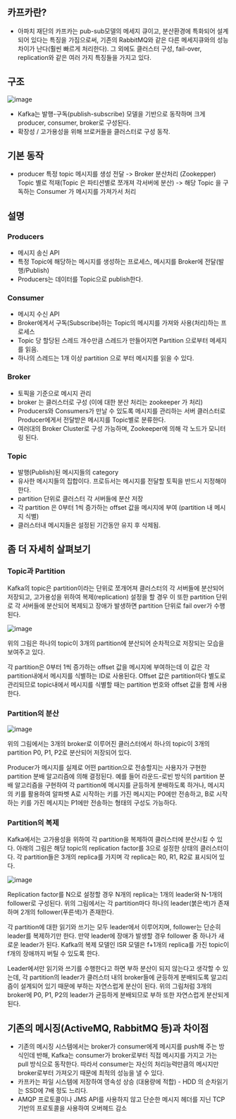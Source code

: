 ## 카프카란?
* 아파치 재단의 카프카는 pub-sub모델의 메세지 큐이고, 분산환경에 특화되어 설계되어 있다는 특징을 가짐으로써, 기존의 RabbitMQ와 같은 다른 메세지큐와의 성능 차이가 난다(훨씬 빠르게 처리한다). 그 외에도 클러스터 구성, fail-over, replication와 같은 여러 가지 특징들을 가지고 있다.


## 구조
![image](https://taetaetae.github.io/2017/11/02/what-is-kafka/kafka3.png)
* Kafka는 발행-구독(publish-subscribe) 모델을 기반으로 동작하며 크게 producer, consumer, broker로 구성된다.
* 확장성 / 고가용성을 위해 브로커들을 클러스터로 구성 동작.


## 기본 동작
* producer 특정 topic 메시지를 생성 전달 -> Broker 분산처리 (Zookepper) Topic 별로 적재(Topic 은 파티션별로 쪼개져 각서버에 분산) -> 해당 Topic 을 구독하는 Consumer 가 메시지를 가져가서 처리


## 설명
### Producers
  - 메시지 송신 API
  - 특정 Topic에 해당하는 메시지를 생성하는 프로세스, 메시지를 Broker에 전달(발행/Publish)
  - Producers는 데이터를 Topic으로 publish한다.

### Consumer
  - 메시지 수신 API
  - Broker에게서 구독(Subscribe)하는 Topic의 메시지를 가져와 사용(처리)하는 프로세스
  - Topic 당 할당된 스레드 개수만큼 스레드가 만들어지면 Partition 으로부터 메세지를 읽음.
  - 하나의 스레드는 1개 이상 partition 으로 부터 메시지를 읽을 수 있다.

### Broker
  - 토픽을 기준으로 메시지 관리
  - broker 는 클러스터로 구성 (이에 대한 분산 처리는 zookeeper 가 처리)
  - Producers와 Consumers가 만날 수 있도록 메시지를 관리하는 서버 클러스터로 Producer에게서 전달받은 메시지를 Topic별로 분류한다. 
  - 여러대의 Broker Cluster로 구성 가능하며, Zookeeper에 의해 각 노드가 모니터링 된다.

### Topic
  - 발행(Publish)된 메시지들의 category
  - 유사한 메시지들의 집합이다. 프로듀서는 메시지를 전달할 토픽을 반드시 지정해야 한다.
  - partition 단위로 클러스터 각 서버들에 분산 저장
  - 각 partition 은 0부터 1씩 증가하는 offset 값을 메시지에 부여 (partition 내 메시지 식별)
  - 클러스터내 메시지들은 설정된 기간동안 유지 후 삭제됨.


## 좀 더 자세히 살펴보기
### Topic과 Partition
Kafka의 topic은 partition이라는 단위로 쪼개어져 클러스터의 각 서버들에 분산되어 저장되고, 고가용성을 위하여 복제(replication) 설정을 할 경우 이 또한 partition 단위로 각 서버들에 분산되어 복제되고 장애가 발생하면 partition 단위로 fail over가 수행된다.

![image](http://kafka.apache.org/20/images/log_anatomy.png)

위의 그림은 하나의 topic이 3개의 partition에 분산되어 순차적으로 저장되는 모습을 보여주고 있다.

각 partition은 0부터 1씩 증가하는 offset 값을 메시지에 부여하는데 이 값은 각 partition내에서 메시지를 식별하는 ID로 사용된다. Offset 값은 partition마다 별도로 관리되므로 topic내에서 메시지를 식별할 때는 partition 번호와 offset 값을 함께 사용한다.

### Partition의 분산

![image](https://t1.daumcdn.net/cfile/tistory/2558363F5509180F25)

위의 그림에서는 3개의 broker로 이루어진 클러스터에서 하나의 topic이 3개의 partition P0, P1, P2로 분산되어 저장되어 있다.

Producer가 메시지를 실제로 어떤 partition으로 전송할지는 사용자가 구현한 partition 분배 알고리즘에 의해 결정된다. 예를 들어 라운드-로빈 방식의 partition 분배 알고리즘을 구현하여 각 partition에 메시지를 균등하게 분배하도록 하거나, 메시지의 키를 활용하여 알파벳 A로 시작하는 키를 가진 메시지는 P0에만 전송하고, B로 시작하는 키를 가진 메시지는 P1에만 전송하는 형태의 구성도 가능하다.

### Partition의 복제
Kafka에서는 고가용성을 위하여 각 partition을 복제하여 클러스터에 분산시킬 수 있다. 아래의 그림은 해당 topic의 replication factor를 3으로 설정한 상태의 클러스터이다. 각 partition들은 3개의 replica를 가지며 각 replica는 R0, R1, R2로 표시되어 있다.

![image](https://t1.daumcdn.net/cfile/tistory/2655FB425509181D07)

Replication factor를 N으로 설정할 경우 N개의 replica는 1개의 leader와 N-1개의 follower로 구성된다. 위의 그림에서는 각 partition마다 하나의 leader(붉은색)가 존재하며 2개의 follower(푸른색)가 존재한다.

각 partition에 대한 읽기와 쓰기는 모두 leader에서 이루어지며, follower는 단순히 leader를 복제하기만 한다. 만약 leader에 장애가 발생할 경우 follower 중 하나가 새로운 leader가 된다. Kafka의 복제 모델인 ISR 모델은 f+1개의 replica를 가진 topic이 f개의 장애까지 버틸 수 있도록 한다.

Leader에서만 읽기와 쓰기를 수행한다고 하면 부하 분산이 되지 않는다고 생각할 수 있는데, 각 partition의 leader가 클러스터 내의 broker들에 균등하게 분배되도록 알고리즘이 설계되어 있기 때문에 부하는 자연스럽게 분산이 된다. 위의 그림처럼 3개의 broker에 P0, P1, P2의 leader가 균등하게 분배되므로 부하 또한 자연스럽게 분산되게 된다.


## 기존의 메시징(ActiveMQ, RabbitMQ 등)과 차이점
  - 기존의 메시징 시스템에서는 broker가 consumer에게 메시지를 push해 주는 방식인데 반해, Kafka는 consumer가 broker로부터 직접 메시지를 가지고 가는 pull 방식으로 동작한다. 따라서 consumer는 자신의 처리능력만큼의 메시지만 broker로부터 가져오기 때문에 최적의 성능을 낼 수 있다.
  - 카프카는 파일 시스템에 저장하여 영속성 상승 (대용량에 적합) - HDD 의 순차읽기는 SSD에 7배 정도 느리다.
  - AMQP 프로토콜이나 JMS API를 사용하지 않고 단순한 메시지 헤더를 지닌 TCP기반의 프로토콜을 사용하여 오버헤드 감소